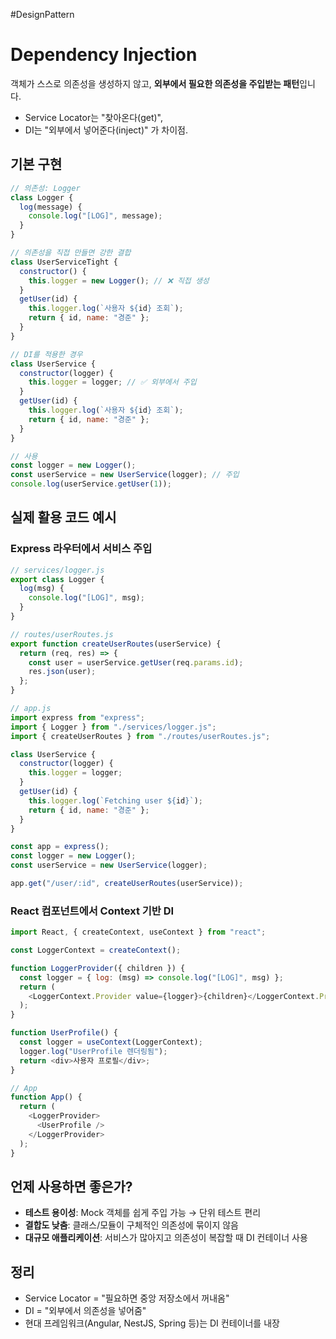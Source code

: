 #DesignPattern 

# Dependency Injection

객체가 스스로 의존성을 생성하지 않고,  **외부에서 필요한 의존성을 주입받는 패턴**입니다.

- Service Locator는 "찾아온다(get)",
- DI는 "외부에서 넣어준다(inject)" 가 차이점.

## 기본 구현

```js
// 의존성: Logger
class Logger {
  log(message) {
    console.log("[LOG]", message);
  }
}

// 의존성을 직접 만들면 강한 결합
class UserServiceTight {
  constructor() {
    this.logger = new Logger(); // ❌ 직접 생성
  }
  getUser(id) {
    this.logger.log(`사용자 ${id} 조회`);
    return { id, name: "경준" };
  }
}

// DI를 적용한 경우
class UserService {
  constructor(logger) {
    this.logger = logger; // ✅ 외부에서 주입
  }
  getUser(id) {
    this.logger.log(`사용자 ${id} 조회`);
    return { id, name: "경준" };
  }
}

// 사용
const logger = new Logger();
const userService = new UserService(logger); // 주입
console.log(userService.getUser(1));
```


## 실제 활용 코드 예시

### Express 라우터에서 서비스 주입

```js
// services/logger.js
export class Logger {
  log(msg) {
    console.log("[LOG]", msg);
  }
}

// routes/userRoutes.js
export function createUserRoutes(userService) {
  return (req, res) => {
    const user = userService.getUser(req.params.id);
    res.json(user);
  };
}

// app.js
import express from "express";
import { Logger } from "./services/logger.js";
import { createUserRoutes } from "./routes/userRoutes.js";

class UserService {
  constructor(logger) {
    this.logger = logger;
  }
  getUser(id) {
    this.logger.log(`Fetching user ${id}`);
    return { id, name: "경준" };
  }
}

const app = express();
const logger = new Logger();
const userService = new UserService(logger);

app.get("/user/:id", createUserRoutes(userService));
```

### React 컴포넌트에서 Context 기반 DI

```js
import React, { createContext, useContext } from "react";

const LoggerContext = createContext();

function LoggerProvider({ children }) {
  const logger = { log: (msg) => console.log("[LOG]", msg) };
  return (
    <LoggerContext.Provider value={logger}>{children}</LoggerContext.Provider>
  );
}

function UserProfile() {
  const logger = useContext(LoggerContext);
  logger.log("UserProfile 렌더링됨");
  return <div>사용자 프로필</div>;
}

// App
function App() {
  return (
    <LoggerProvider>
      <UserProfile />
    </LoggerProvider>
  );
}
```

## 언제 사용하면 좋은가?

- **테스트 용이성**: Mock 객체를 쉽게 주입 가능 → 단위 테스트 편리
- **결합도 낮춤**: 클래스/모듈이 구체적인 의존성에 묶이지 않음
- **대규모 애플리케이션**: 서비스가 많아지고 의존성이 복잡할 때 DI 컨테이너 사용

## 정리
- Service Locator = "필요하면 중앙 저장소에서 꺼내옴"
- DI = "외부에서 의존성을 넣어줌"
- 현대 프레임워크(Angular, NestJS, Spring 등)는 DI 컨테이너를 내장
